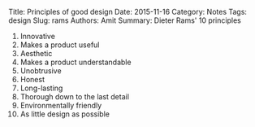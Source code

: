 Title: Principles of good design
Date: 2015-11-16
Category: Notes
Tags: design
Slug: rams
Authors: Amit
Summary: Dieter Rams' 10 principles 


1. Innovative
2. Makes a product useful
3. Aesthetic
4. Makes a product understandable
5. Unobtrusive
6. Honest
7. Long-lasting
8. Thorough down to the last detail
9. Environmentally friendly
10. As little design as possible
